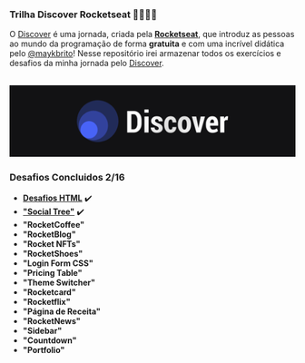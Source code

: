 ### Trilha Discover Rocketseat 🚀🚀🚀🚀

O <a href="https://app.rocketseat.com.br/discover">Discover</a> é uma jornada, criada pela <a target="_blank" href="https://www.rocketseat.com.br/"><b>Rocketseat</b></a>, que introduz as pessoas ao mundo da programação de forma <b>gratuita</b> e com uma incrível didática pelo <a target="_blank" href="https://github.com/maykbrito/maykbrito">@maykbrito</a>! Nesse repositório irei armazenar todos os exercícios e desafios da minha jornada pelo <a href="https://app.rocketseat.com.br/discover">Discover</a>.

<br>

<img src="/media/imagens/discover-header.png" alt="">

### Desafios Concluidos 2/16

- <a target="_blank" href="https://luizfranzon.github.io/rocketseat-discover/desafios/Desafio%20HTML/01nav.html">**Desafios HTML**</a> ✔️
- <a target="_blank" href="https://luizfranzon.github.io/rocketseat-discover/desafios/Social%20Tree/index.html">**"Social Tree"**</a> ✔️
- **"RocketCoffee"**
- **"RocketBlog"**
- **"Rocket NFTs"**
- **"RocketShoes"**
- **"Login Form CSS"**
- **"Pricing Table"**
- **"Theme Switcher"**
- **"Rocketcard"**
- **"Rocketflix"**
- **"Página de Receita"**
- **"RocketNews"**
- **"Sidebar"**
- **"Countdown"**
- **"Portfolio"**
